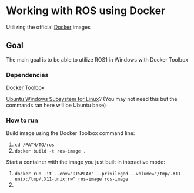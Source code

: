 # Working with ROS using Docker

Utilizing the official [Docker](https://hub.docker.com/_/ros) images

## Goal

The main goal is to be able to utilize ROS1 in Windows with Docker Toolbox

### Dependencies

[Docker Toolbox](https://docs.docker.com/toolbox/toolbox_install_windows/)

[Ubuntu Windows Subsystem for Linux](https://docs.microsoft.com/en-us/windows/wsl/install-win10)? (You may not need this but the commands ran here will be Ubuntu base)

### How to run

Build image using the Docker Toolbox command line: 
1. `cd /PATH/TO/ros`
2. `docker build -t ros-image .`

Start a container with the image you just built in interactive mode:
1. `docker run -it --env="DISPLAY" --privileged --volume="/tmp/.X11-unix:/tmp/.X11-unix:rw" ros-image ros-image`
2. 